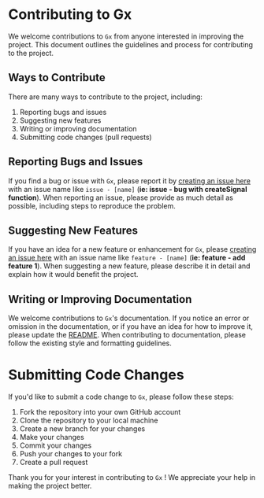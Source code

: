 # Contributing to Gx

We welcome contributions to `Gx` from anyone interested in improving the project. This document outlines the guidelines and process for contributing to the project.

## Ways to Contribute

There are many ways to contribute to the project, including:

1. Reporting bugs and issues
2. Suggesting new features
3. Writing or improving documentation
4. Submitting code changes (pull requests)

## Reporting Bugs and Issues

If you find a bug or issue with `Gx`, please report it by [creating an issue here](https://github.com/react-gx/gx/issues) with an issue name like `issue - [name]` (**ie: issue - bug with createSignal function**). When reporting an issue, please provide as much detail as possible, including steps to reproduce the problem.

## Suggesting New Features

If you have an idea for a new feature or enhancement for `Gx`, please [creating an issue here](https://github.com/react-gx/gx/issues) with an issue name like `feature - [name]` (**ie: feature - add feature 1**). When suggesting a new feature, please describe it in detail and explain how it would benefit the project.

## Writing or Improving Documentation

We welcome contributions to `Gx`'s documentation. If you notice an error or omission in the documentation, or if you have an idea for how to improve it, please update the [README](https://github.com/react-gx/gx/blob/main/README.md). When contributing to documentation, please follow the existing style and formatting guidelines.

# Submitting Code Changes

If you'd like to submit a code change to `Gx`, please follow these steps:

1. Fork the repository into your own GitHub account
2. Clone the repository to your local machine
3. Create a new branch for your changes
4. Make your changes
5. Commit your changes
6. Push your changes to your fork
7. Create a pull request

Thank you for your interest in contributing to `Gx` ! We appreciate your help in making the project better.